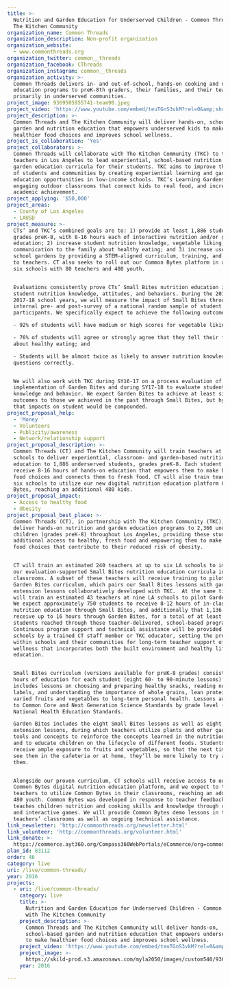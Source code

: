 ```yaml
---
title: >-
  Nutrition and Garden Education for Underserved Children - Common Threads with
  The Kitchen Community
organization_name: Common Threads
organization_description: Non-profit organization
organization_website:
  - www.commonthreads.org
organization_twitter: common__threads
organization_facebook: CThreads
organization_instagram: common__threads
organization_activity: >-
  Common Threads delivers in- and out-of-school, hands-on cooking and nutrition
  education programs to preK-8th graders, their families, and their teachers
  primarily in underserved communities.
project_image: 9369505955741-team90.jpeg
project_video: 'https://www.youtube.com/embed/teuTGnS3vkM?rel=0&amp;showinfo=0'
project_description: >-
  Common Threads and The Kitchen Community will deliver hands-on, school-based
  garden and nutrition education that empowers underserved kids to make
  healthier food choices and improves school wellness.
project_is_collaboration: 'Yes'
project_collaborators: >-
  Common Threads will collaborate with The Kitchen Community (TKC) to train
  teachers in Los Angeles to lead experiential, school-based nutrition and
  garden education curricula for their students. TKC aims to improve the health
  of students and communities by creating experiential learning and garden-based
  education opportunities in low-income schools. TKC’s Learning Gardens are
  engaging outdoor classrooms that connect kids to real food, and increase
  academic achievement.
project_applying: '$50,000'
project_areas:
  - County of Los Angeles
  - LAUSD
project_measure: >-
  CTs’ and TKC’s combined goals are to: 1) provide at least 1,886 students,
  grades preK-8, with 8-16 hours each of interactive nutrition and/or garden
  education; 2) increase student nutrition knowledge, vegetable liking, and
  communication to the family about healthy eating; and 3) increase use of
  school gardens by providing a STEM-aligned curriculum, training, and support
  to teachers. CT also seeks to roll out our Common Bytes platform in at least
  six schools with 80 teachers and 480 youth.


  Evaluations consistently prove CTs’ Small Bites nutrition education improves
  student nutrition knowledge, attitudes, and behaviors. During the 2016-17 and
  2017-18 school years, we will measure the impact of Small Bites through our
  internal pre- and post-survey of a national random sample of student
  participants. We specifically expect to achieve the following outcomes:

  - 92% of students will have medium or high scores for vegetable liking;

  - 76% of students will agree or strongly agree that they tell their families
  about healthy eating; and

  - Students will be almost twice as likely to answer nutrition knowledge
  questions correctly.


  We will also work with TKC during SY16-17 on a process evaluation of the pilot
  implementation of Garden Bites and during SY17-18 to evaluate student
  knowledge and behavior. We expect Garden Bites to achieve at least similar
  outcomes to those we achieved in the past through Small Bites, but hypothesize
  that impacts on student would be compounded.
project_proposal_help:
  - 'Money '
  - Volunteers
  - Publicity/awareness
  - Network/relationship support
project_proposal_description: >-
  Common Threads (CT) and The Kitchen Community will train teachers at 15 LA
  schools to deliver experiential, classroom- and garden-based nutrition
  education to 1,886 underserved students, grades preK-8. Each student will
  receive 8-16 hours of hands-on education that empowers them to make healthier
  food choices and connects them to fresh food. CT will also train teachers at
  six schools to utilize our new digital nutrition education platform Common
  Bytes, reaching an additional 480 kids.
project_proposal_impact:
  - Access to healthy food
  - Obesity
project_proposal_best_place: >-
  Common Threads (CT), in partnership with The Kitchen Community (TKC), will
  deliver hands-on nutrition and garden education programs to 2,366 underserved
  children (grades preK-8) throughout Los Angeles, providing these students with
  additional access to healthy, fresh food and empowering them to make healthier
  food choices that contribute to their reduced risk of obesity. 


  CT will train an estimated 240 teachers at up to six LA schools to implement
  our evaluation-supported Small Bites nutrition education curricula in their
  classrooms. A subset of these teachers will receive training to pilot our new
  Garden Bites curriculum, which pairs our Small Bites lessons with garden
  extension lessons collaboratively developed with TKC.  At the same time, TKC
  will train an estimated 43 teachers at nine LA schools to pilot Garden Bites.
  We expect approximately 750 students to receive 8-12 hours of in-classroom
  nutrition education through Small Bites, and additionally that 1,136 students
  receive up to 16 hours through Garden Bites, for a total of at least 1,886
  students reached through these teacher-delivered, school-based programs. 
  Continuous program support and technical assistance will be provided to these
  schools by a trained CT staff member or TKC educator, setting the precedent
  within schools and their communities for long-term teacher support of school
  wellness that incorporates both the built environment and healthy lifestyles
  education.


  Small Bites curriculum (versions available for preK-8 grades) consists of 8-12
  hours of education for each student (eight 60- to 90-minute lessons) and
  includes lessons on choosing and preparing healthy snacks, reading nutrition
  labels, and understanding the importance of whole grains, lean proteins, and
  varied fruits and vegetables to long-term personal health. Lessons are aligned
  to Common Core and Next Generation Science Standards by grade level (K-8) and
  National Health Education Standards.

  Garden Bites includes the eight Small Bites lessons as well as eight garden
  extension lessons, during which teachers utilize plants and other gardening
  tools and concepts to reinforce the concepts learned in the nutrition lessons
  and to educate children on the lifecycle of different foods. Students will
  receive ample exposure to fruits and vegetables, so that the next time they
  see them in the cafeteria or at home, they’ll be more likely to try and enjoy
  them.


  Alongside our proven curriculum, CT schools will receive access to our new
  Common Bytes digital nutrition education platform, and we expect to train 80
  teachers to utilize Common Bytes in their classrooms, reaching an additional
  480 youth. Common Bytes was developed in response to teacher feedback and
  teaches children nutrition and cooking skills and knowledge through recipes
  and interactive games. We will provide Common Bytes demo lessons in these
  teachers’ classrooms as well as ongoing technical assistance.
link_newsletter: 'http://commonthreads.org/newsletter.html'
link_volunteer: 'http://commonthreads.org/volunteer.html'
link_donate: >-
  https://commerce.ayt360.org/Compass360WebPortals/eCommerce/org=commonthreads.org/request=donations
plan_id: 83112
order: 46
category: live
uri: /live/common-threads/
year: 2016
projects:
  - uri: /live/common-threads/
    category: live
    title: >-
      Nutrition and Garden Education for Underserved Children - Common Threads
      with The Kitchen Community
    project_description: >-
      Common Threads and The Kitchen Community will deliver hands-on,
      school-based garden and nutrition education that empowers underserved kids
      to make healthier food choices and improves school wellness.
    project_video: 'https://www.youtube.com/embed/teuTGnS3vkM?rel=0&amp;showinfo=0'
    project_image: >-
      https://skild-prod.s3.amazonaws.com/myla2050/images/custom540/9369505955741-team90.jpeg
    year: 2016

---
```


